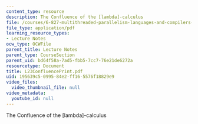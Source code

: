 ```yaml
---
content_type: resource
description: The Confluence of the [lambda]-calculus
file: /courses/6-827-multithreaded-parallelism-languages-and-compilers-fall-2002/195639c5099584e2ff165576f18829e9_L23ConfluencePrint.pdf
file_type: application/pdf
learning_resource_types:
- Lecture Notes
ocw_type: OCWFile
parent_title: Lecture Notes
parent_type: CourseSection
parent_uid: bd64f58a-7ad5-fbb5-7cc7-76e21de6272a
resourcetype: Document
title: L23ConfluencePrint.pdf
uid: 195639c5-0995-84e2-ff16-5576f18829e9
video_files:
  video_thumbnail_file: null
video_metadata:
  youtube_id: null
---
```

The Confluence of the [lambda]-calculus

